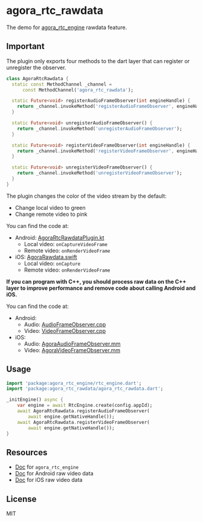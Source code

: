 # agora_rtc_rawdata

The demo for [agora_rtc_engine](https://pub.dev/packages/agora_rtc_engine) rawdata feature.

## Important

The plugin only exports four methods to the dart layer that can register or unregister the observer.

```dart
class AgoraRtcRawdata {
  static const MethodChannel _channel =
      const MethodChannel('agora_rtc_rawdata');

  static Future<void> registerAudioFrameObserver(int engineHandle) {
    return _channel.invokeMethod('registerAudioFrameObserver', engineHandle);
  }

  static Future<void> unregisterAudioFrameObserver() {
    return _channel.invokeMethod('unregisterAudioFrameObserver');
  }

  static Future<void> registerVideoFrameObserver(int engineHandle) {
    return _channel.invokeMethod('registerVideoFrameObserver', engineHandle);
  }

  static Future<void> unregisterVideoFrameObserver() {
    return _channel.invokeMethod('unregisterVideoFrameObserver');
  }
}
```

The plugin changes the color of the video stream by the default:

* Change local video to green
* Change remote video to pink

You can find the code at:

* Android: [AgoraRtcRawdataPlugin.kt](android/src/main/kotlin/io/agora/agora_rtc_rawdata/AgoraRtcRawdataPlugin.kt)
  * Local video: `onCaptureVideoFrame`
  * Remote video: `onRenderVideoFrame`
* iOS: [AgoraRawdata.swift](ios/Classes/SwiftAgoraRtcRawdataPlugin.swift)
  * Local video: `onCapture`
  * Remote video: `onRenderVideoFrame`

**If you can program with C++, you should process raw data on the C++ layer to improve performance and remove code about
calling Android and iOS.**

You can find the code at:

* Android:
  * Audio: [AudioFrameObserver.cpp](cpp/android/AudioFrameObserver.cpp)
  * Video: [VideoFrameObserver.cpp](cpp/android/VideoFrameObserver.cpp)
* iOS:
  * Audio: [AgoraAudioFrameObserver.mm](ios/Base/AgoraAudioFrameObserver.mm)
  * Video: [AgoraVideoFrameObserver.mm](ios/Base/AgoraVideoFrameObserver.mm)

## Usage

```dart
import 'package:agora_rtc_engine/rtc_engine.dart';
import 'package:agora_rtc_rawdata/agora_rtc_rawdata.dart';

_initEngine() async {
    var engine = await RtcEngine.create(config.appId);
    await AgoraRtcRawdata.registerAudioFrameObserver(
        await engine.getNativeHandle());
    await AgoraRtcRawdata.registerVideoFrameObserver(
        await engine.getNativeHandle());
}
```

## Resources

* [Doc](https://docs.agora.io/en/Interactive%20Broadcast/landing-page?platform=Flutter) for `agora_rtc_engine`
* [Doc](https://docs.agora.io/en/Interactive%20Broadcast/raw_data_video_android?platform=Android) for Android raw video
  data
* [Doc](https://docs.agora.io/en/Interactive%20Broadcast/raw_data_video_apple?platform=iOS) for iOS raw video data

## License

MIT

